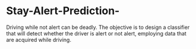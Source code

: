 # Stay-Alert-Prediction-
Driving while not alert can be deadly. The objective is to design a classifier that will detect whether the driver is alert or not alert, employing data that are acquired while driving.
